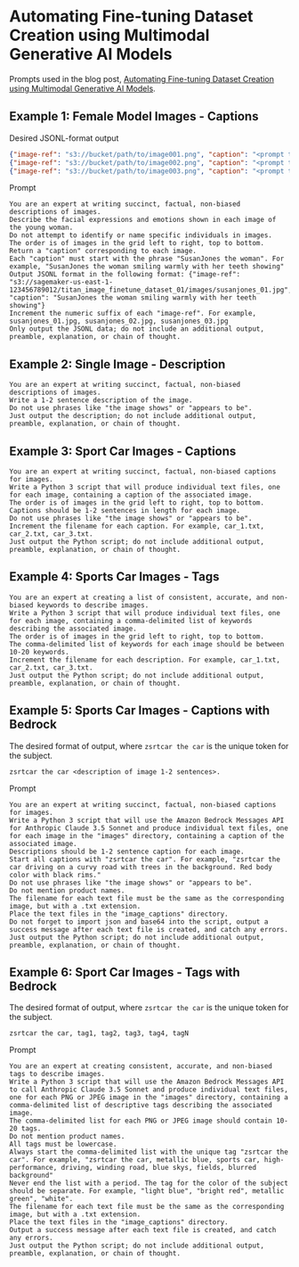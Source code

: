# Automating Fine-tuning Dataset Creation using Multimodal Generative AI Models

Prompts used in the blog post, [Automating Fine-tuning Dataset Creation using Multimodal Generative AI Models](https://garystafford.medium.com/automating-fine-tuning-dataset-creation-using-multimodal-generative-ai-models-a438fb6675e6).

## Example 1: Female Model Images - Captions

Desired JSONL-format output

```json
{"image-ref": "s3://bucket/path/to/image001.png", "caption": "<prompt text>"}
{"image-ref": "s3://bucket/path/to/image002.png", "caption": "<prompt text>"}
{"image-ref": "s3://bucket/path/to/image003.png", "caption": "<prompt text>"}
```

Prompt

```text
You are an expert at writing succinct, factual, non-biased descriptions of images.
Describe the facial expressions and emotions shown in each image of the young woman.
Do not attempt to identify or name specific individuals in images.
The order is of images in the grid left to right, top to bottom.
Return a "caption" corresponding to each image.
Each "caption" must start with the phrase "SusanJones the woman". For example, "SusanJones the woman smiling warmly with her teeth showing"
Output JSONL format in the following format: {"image-ref": "s3://sagemaker-us-east-1-123456789012/titan_image_finetune_dataset_01/images/susanjones_01.jpg", "caption": "SusanJones the woman smiling warmly with her teeth showing"}
Increment the numeric suffix of each "image-ref". For example, susanjones_01.jpg, susanjones_02.jpg, susanjones_03.jpg
Only output the JSONL data; do not include an additional output, preamble, explanation, or chain of thought.
```

## Example 2: Single Image - Description

```text
You are an expert at writing succinct, factual, non-biased descriptions of images.
Write a 1-2 sentence description of the image.
Do not use phrases like "the image shows" or "appears to be".
Just output the description; do not include additional output, preamble, explanation, or chain of thought.
```

## Example 3: Sport Car Images - Captions

```text
You are an expert at writing succinct, factual, non-biased captions for images.
Write a Python 3 script that will produce individual text files, one for each image, containing a caption of the associated image.
The order is of images in the grid left to right, top to bottom.
Captions should be 1-2 sentences in length for each image.
Do not use phrases like "the image shows" or "appears to be".
Increment the filename for each caption. For example, car_1.txt, car_2.txt, car_3.txt.
Just output the Python script; do not include additional output, preamble, explanation, or chain of thought.
```

## Example 4: Sports Car Images - Tags

```text
You are an expert at creating a list of consistent, accurate, and non-biased keywords to describe images.
Write a Python 3 script that will produce individual text files, one for each image, containing a comma-delimited list of keywords describing the associated image.
The order is of images in the grid left to right, top to bottom.
The comma-delimited list of keywords for each image should be between 10-20 keywords.
Increment the filename for each description. For example, car_1.txt, car_2.txt, car_3.txt.
Just output the Python script; do not include additional output, preamble, explanation, or chain of thought.
```

## Example 5: Sports Car Images - Captions with Bedrock

The desired format of output, where `zsrtcar the car` is the unique token for the subject.

```text
zsrtcar the car <description of image 1-2 sentences>.
```

Prompt

```text
You are an expert at writing succinct, factual, non-biased captions for images.
Write a Python 3 script that will use the Amazon Bedrock Messages API for Anthropic Claude 3.5 Sonnet and produce individual text files, one for each image in the "images" directory, containing a caption of the associated image.
Descriptions should be 1-2 sentence caption for each image.
Start all captions with "zsrtcar the car". For example, "zsrtcar the car driving on a curvy road with trees in the background. Red body color with black rims."
Do not use phrases like "the image shows" or "appears to be".
Do not mention product names.
The filename for each text file must be the same as the corresponding image, but with a .txt extension.
Place the text files in the "image_captions" directory.
Do not forget to import json and base64 into the script, output a success message after each text file is created, and catch any errors.
Just output the Python script; do not include additional output, preamble, explanation, or chain of thought.
```

## Example 6: Sport Car Images - Tags with Bedrock

The desired format of output, where `zsrtcar the car` is the unique token for the subject.

```text
zsrtcar the car, tag1, tag2, tag3, tag4, tagN
```

Prompt

```text
You are an expert at creating consistent, accurate, and non-biased tags to describe images.
Write a Python 3 script that will use the Amazon Bedrock Messages API to call Anthropic Claude 3.5 Sonnet and produce individual text files, one for each PNG or JPEG image in the "images" directory, containing a comma-delimited list of descriptive tags describing the associated image.
The comma-delimited list for each PNG or JPEG image should contain 10-20 tags.
Do not mention product names.
All tags must be lowercase.
Always start the comma-delimited list with the unique tag "zsrtcar the car". For example, "zsrtcar the car, metallic blue, sports car, high-performance, driving, winding road, blue skys, fields, blurred background"
Never end the list with a period. The tag for the color of the subject should be separate. For example, "light blue", "bright red", metallic green", "white".
The filename for each text file must be the same as the corresponding image, but with a .txt extension.
Place the text files in the "image_captions" directory.
Output a success message after each text file is created, and catch any errors.
Just output the Python script; do not include additional output, preamble, explanation, or chain of thought.
```
